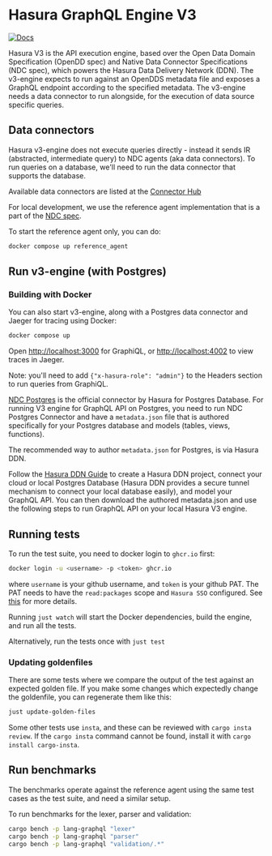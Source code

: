 # Hasura GraphQL Engine V3

[![Docs](https://img.shields.io/badge/docs-v3.x-brightgreen.svg?style=flat)](https://hasura.io/docs/3.0/index/)

Hasura V3 is the API execution engine, based over the Open Data Domain
Specification (OpenDD spec) and Native Data Connector Specifications (NDC spec),
which powers the Hasura Data Delivery Network (DDN). The v3-engine expects to
run against an OpenDDS metadata file and exposes a GraphQL endpoint according to
the specified metadata. The v3-engine needs a data connector to run alongside,
for the execution of data source specific queries.

## Data connectors

Hasura v3-engine does not execute queries directly - instead it sends IR
(abstracted, intermediate query) to NDC agents (aka data connectors). To run
queries on a database, we'll need to run the data connector that supports the
database.

Available data connectors are listed at the
[Connector Hub](https://hasura.io/connectors)

For local development, we use the reference agent implementation that is a part
of the [NDC spec](https://github.com/hasura/ndc-spec).

To start the reference agent only, you can do:

```sh
docker compose up reference_agent
```

## Run v3-engine (with Postgres)

### Building with Docker

You can also start v3-engine, along with a Postgres data connector and Jaeger
for tracing using Docker:

```sh
docker compose up
```

Open <http://localhost:3000> for GraphiQL, or <http://localhost:4002> to view
traces in Jaeger.

Note: you'll need to add `{"x-hasura-role": "admin"}` to the Headers section to
run queries from GraphiQL.

[NDC Postgres](https://github.com/hasura/ndc-postgres) is the official connector
by Hasura for Postgres Database. For running V3 engine for GraphQL API on
Postgres, you need to run NDC Postgres Connector and have a `metadata.json` file
that is authored specifically for your Postgres database and models (tables,
views, functions).

The recommended way to author `metadata.json` for Postgres, is via Hasura DDN.

Follow the
[Hasura DDN Guide](https://hasura.io/docs/3.0/getting-started/overview/) to
create a Hasura DDN project, connect your cloud or local Postgres Database
(Hasura DDN provides a secure tunnel mechanism to connect your local database
easily), and model your GraphQL API. You can then download the authored
metadata.json and use the following steps to run GraphQL API on your local
Hasura V3 engine.

## Running tests

To run the test suite, you need to docker login to `ghcr.io` first:

```bash
docker login -u <username> -p <token> ghcr.io
```

where `username` is your github username, and `token` is your github PAT. The
PAT needs to have the `read:packages` scope and `Hasura SSO` configured. See
[this](https://docs.github.com/en/packages/working-with-a-github-packages-registry/working-with-the-container-registry#authenticating-with-a-personal-access-token-classic)
for more details.

Running `just watch` will start the Docker dependencies, build the engine, and
run all the tests.

Alternatively, run the tests once with `just test`

### Updating goldenfiles

There are some tests where we compare the output of the test against an expected
golden file. If you make some changes which expectedly change the goldenfile,
you can regenerate them like this:

```sh
just update-golden-files
```

Some other tests use `insta`, and these can be reviewed with
`cargo insta review`. If the `cargo insta` command cannot be found, install it
with `cargo install cargo-insta`.

## Run benchmarks

The benchmarks operate against the reference agent using the same test cases as
the test suite, and need a similar setup.

To run benchmarks for the lexer, parser and validation:

```bash
cargo bench -p lang-graphql "lexer"
cargo bench -p lang-graphql "parser"
cargo bench -p lang-graphql "validation/.*"
```
